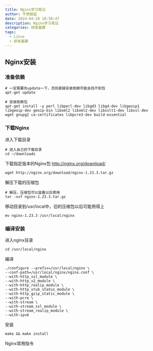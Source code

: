 ```yaml
---
title: Nginx学习笔记
author: 不锈钢盆
date: 2024-04-28 18:58:47
description: Nginx学习笔记
categories: 研发基建
tags:
  - Linux
  - 研发基建
---
```


## Nginx安装

### 准备依赖

```shell
# 一定需要先update一下，否则直接安装依赖可能会找不到包
apt-get update

# 安装依赖包
apt-get install -y perl libperl-dev libgd3 libgd-dev libgeoip1 libgeoip-dev geoip-bin libxml2 libxml2-dev libxslt1-dev libssl-dev wget gnupg2 ca-certificates libpcre3-dev build-essential
```

### 下载Nginx

进入下载目录

```shell
# 进入自己的下载目录
cd ~/downloads
```

下载指定版本的Nginx包 <http://nginx.org/download/>

```shell
wget http://nginx.org/download/nginx-1.23.3.tar.gz
```

解压下载的压缩包

```shell
# 解压，压缩包可以留着以后使用
tar -xvf nginx-1.23.3.tar.gz
```

移动目录到/usr/local中，旧的压缩包以后可能用得上

```shell
mv nginx-1.23.3 /usr/local/nginx
```

### 编译安装

进入nginx目录

```shell
cd /usr/local/nginx
```

编译

```shell
./configure --prefix=/usr/local/nginx \
--conf-path=/usr/local/nginx/nginx.conf \
--with-http_ssl_module \
--with-http_v2_module \
--with-http_realip_module \
--with-http_stub_status_module \
--with-http_gzip_static_module \
--with-pcre \
--with-stream \
--with-stream_ssl_module \
--with-stream_realip_module \
--with-ipv6
```

安装

```shell
make && make install
```

Nginx常用指令

